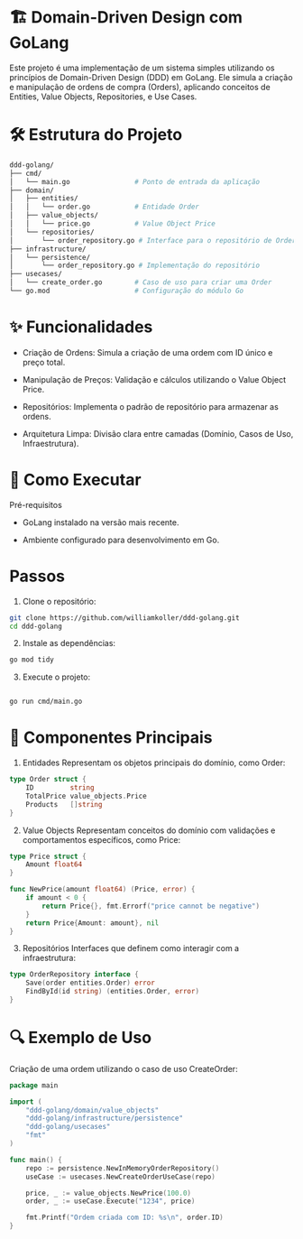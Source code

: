 # 🏗️ Domain-Driven Design com GoLang

Este projeto é uma implementação de um sistema simples utilizando os princípios de Domain-Driven Design (DDD) em GoLang. Ele simula a criação e manipulação de ordens de compra (Orders), aplicando conceitos de Entities, Value Objects, Repositories, e Use Cases.

# 🛠️ Estrutura do Projeto

```bash
ddd-golang/
├── cmd/
│   └── main.go                # Ponto de entrada da aplicação
├── domain/
│   ├── entities/
│   │   └── order.go           # Entidade Order
│   ├── value_objects/
│   │   └── price.go           # Value Object Price
│   └── repositories/
│       └── order_repository.go # Interface para o repositório de Orders
├── infrastructure/
│   └── persistence/
│       └── order_repository.go # Implementação do repositório
├── usecases/
│   └── create_order.go        # Caso de uso para criar uma Order
└── go.mod                     # Configuração do módulo Go
```

# ✨ Funcionalidades 
* Criação de Ordens: Simula a criação de uma ordem com ID único e preço total.

* Manipulação de Preços: Validação e cálculos utilizando o Value Object Price.

* Repositórios: Implementa o padrão de repositório para armazenar as ordens.

* Arquitetura Limpa: Divisão clara entre camadas (Domínio, Casos de Uso, Infraestrutura).


# 🚀 Como Executar
Pré-requisitos
* GoLang instalado na versão mais recente.

* Ambiente configurado para desenvolvimento em Go.

# Passos
1. Clone o repositório:

```bash
git clone https://github.com/williamkoller/ddd-golang.git
cd ddd-golang
```

2. Instale as dependências:

```bash
go mod tidy
```

3. Execute o projeto:

```bash

go run cmd/main.go
```

# 🧩 Componentes Principais
1. Entidades
   Representam os objetos principais do domínio, como Order:

```go
type Order struct {
	ID         string
	TotalPrice value_objects.Price
	Products   []string
}
```

2. Value Objects
   Representam conceitos do domínio com validações e comportamentos específicos, como Price:

```go
type Price struct {
	Amount float64
}

func NewPrice(amount float64) (Price, error) {
	if amount < 0 {
		return Price{}, fmt.Errorf("price cannot be negative")
	}
	return Price{Amount: amount}, nil
}
```

3. Repositórios
   Interfaces que definem como interagir com a infraestrutura:

```go
type OrderRepository interface {
	Save(order entities.Order) error
	FindById(id string) (entities.Order, error)
}
```

# 🔍 Exemplo de Uso
Criação de uma ordem utilizando o caso de uso CreateOrder:

```go
package main

import (
	"ddd-golang/domain/value_objects"
	"ddd-golang/infrastructure/persistence"
	"ddd-golang/usecases"
	"fmt"
)

func main() {
	repo := persistence.NewInMemoryOrderRepository()
	useCase := usecases.NewCreateOrderUseCase(repo)

	price, _ := value_objects.NewPrice(100.0)
	order, _ := useCase.Execute("1234", price)

	fmt.Printf("Ordem criada com ID: %s\n", order.ID)
}
```